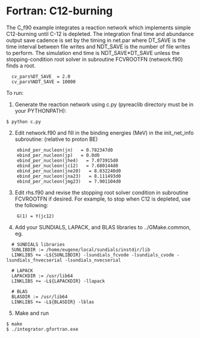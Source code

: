 # Fortran: C12-burning

The C_f90 example integrates a reaction network which implements
simple C12-burning until C-12 is depleted. The integration final time
and abundance output save cadence is set by the timing in net.par
where DT_SAVE is the time interval between file writes and NDT_SAVE is
the number of file writes to perform. The simulation end time is
NDT_SAVE*DT_SAVE unless the stopping-condition root solver in
subroutine FCVROOTFN (network.f90) finds a root.

```
  cv_pars%DT_SAVE  = 2.0 
  cv_pars%NDT_SAVE = 10000
```

To run:

1) Generate the reaction network using c.py (pyreaclib directory must
be in your PYTHONPATH):

```
$ python c.py
```

2) Edit network.f90 and fill in the binding energies (MeV) in the
init_net_info subroutine: (relative to proton BE)

```
    ebind_per_nucleon(jn)   = 0.782347d0
    ebind_per_nucleon(jp)   = 0.0d0
    ebind_per_nucleon(jhe4)   = 7.073915d0
    ebind_per_nucleon(jc12)   = 7.680144d0
    ebind_per_nucleon(jne20)   = 8.032240d0
    ebind_per_nucleon(jna23)   = 8.111493d0
    ebind_per_nucleon(jmg23)   = 7.901104d0
```

3) Edit rhs.f90 and revise the stopping root solver condition in
subroutine FCVROOTFN if desired. For example, to stop when C12 is
depleted, use the following:

```
    G(1) = Y(jc12)
```

4) Add your SUNDIALS, LAPACK, and BLAS libraries to ../GMake.common, eg.

```
  # SUNDIALS libraries
  SUNLIBDIR := /home/eugene/local/sundials/instdir/lib
  LINKLIBS += -L${SUNLIBDIR} -lsundials_fcvode -lsundials_cvode -lsundials_fnvecserial -lsundials_nvecserial

  # LAPACK
  LAPACKDIR := /usr/lib64
  LINKLIBS += -L${LAPACKDIR} -llapack

  # BLAS	 
  BLASDIR := /usr/lib64
  LINKLIBS += -L${BLASDIR} -lblas
```

5) Make and run

```
$ make
$ ./integrator.gfortran.exe
```

